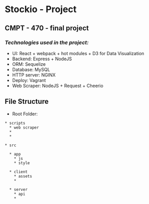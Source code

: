 # **Stockio - Project**

## CMPT - 470 - final project

### **_Technologies used in the project:_**

- UI: React + webpack + hot modules + D3 for Data Visualization
- Backend: Express + NodeJS
- ORM: Sequelize
- Database: MySQL
- HTTP server: NGINX
- Deploy: Vagrant
- Web Scraper: NodeJS + Request + Cheerio

## **File Structure**

  * Root Folder:

  ```
  * scripts
    * web scraper
    *
    *

  ```

  ```
  * src

    * app
      * js
      * style

    * client
      * assets
      *

    * server
      * api
      *

  ```
